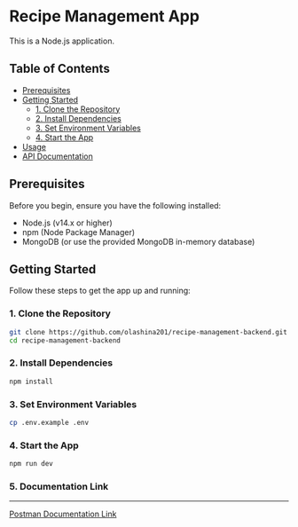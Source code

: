 # Recipe Management App

This is a Node.js application.

## Table of Contents

- [Prerequisites](#prerequisites)
- [Getting Started](#getting-started)
  - [1. Clone the Repository](#1-clone-the-repository)
  - [2. Install Dependencies](#2-install-dependencies)
  - [3. Set Environment Variables](#3-set-environment-variables)
  - [4. Start the App](#4-start-the-app)
- [Usage](#usage)
- [API Documentation](#api-documentation)

## Prerequisites

Before you begin, ensure you have the following installed:

- Node.js (v14.x or higher)
- npm (Node Package Manager)
- MongoDB (or use the provided MongoDB in-memory database)

## Getting Started

Follow these steps to get the app up and running:

### 1. Clone the Repository

```bash
git clone https://github.com/olashina201/recipe-management-backend.git
cd recipe-management-backend
```

### 2. Install Dependencies
```bash
npm install
```


### 3. Set Environment Variables
```bash
cp .env.example .env
```


### 4. Start the App
```bash
npm run dev
```


### 5. Documentation Link

---
[Postman Documentation Link](https://documenter.getpostman.com/view/16326791/2s9Y5SW5Z9)
